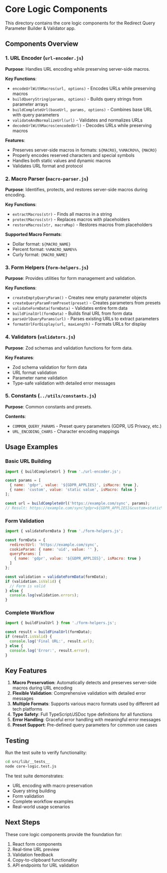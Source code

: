 # Core Logic Components

This directory contains the core logic components for the Redirect Query Parameter Builder & Validator app.

## Components Overview

### 1. URL Encoder (`url-encoder.js`)
**Purpose**: Handles URL encoding while preserving server-side macros.

**Key Functions**:
- `encodeUrlWithMacros(url, options)` - Encodes URLs while preserving macros
- `buildQueryString(params, options)` - Builds query strings from parameter arrays
- `buildCompleteUrl(baseUrl, params, options)` - Combines base URL with query parameters
- `validateAndNormalizeUrl(url)` - Validates and normalizes URLs
- `decodeUrlWithMacros(encodedUrl)` - Decodes URLs while preserving macros

**Features**:
- Preserves server-side macros in formats: `${MACRO}`, `%%MACRO%%`, `{MACRO}`
- Properly encodes reserved characters and special symbols
- Handles both static values and dynamic macros
- Validates URL format and protocol

### 2. Macro Parser (`macro-parser.js`)
**Purpose**: Identifies, protects, and restores server-side macros during encoding.

**Key Functions**:
- `extractMacros(str)` - Finds all macros in a string
- `protectMacros(str)` - Replaces macros with placeholders
- `restoreMacros(str, macroMap)` - Restores macros from placeholders

**Supported Macro Formats**:
- Dollar format: `${MACRO_NAME}`
- Percent format: `%%MACRO_NAME%%`
- Curly format: `{MACRO_NAME}`

### 3. Form Helpers (`form-helpers.js`)
**Purpose**: Provides utilities for form management and validation.

**Key Functions**:
- `createEmptyQueryParam()` - Creates new empty parameter objects
- `createQueryParamFromPreset(preset)` - Creates parameters from presets
- `validateFormData(formData)` - Validates entire form data
- `buildFinalUrl(formData)` - Builds final URL from form data
- `parseUrlQueryParams(url)` - Parses existing URLs to extract parameters
- `formatUrlForDisplay(url, maxLength)` - Formats URLs for display

### 4. Validators (`validators.js`)
**Purpose**: Zod schemas and validation functions for form data.

**Key Features**:
- Zod schema validation for form data
- URL format validation
- Parameter name validation
- Type-safe validation with detailed error messages

### 5. Constants (`../utils/constants.js`)
**Purpose**: Common constants and presets.

**Contents**:
- `COMMON_QUERY_PARAMS` - Preset query parameters (GDPR, US Privacy, etc.)
- `URL_ENCODING_CHARS` - Character encoding mappings

## Usage Examples

### Basic URL Building
```javascript
import { buildCompleteUrl } from './url-encoder.js';

const params = [
  { name: 'gdpr', value: '${GDPR_APPLIES}', isMacro: true },
  { name: 'custom', value: 'static value', isMacro: false }
];

const url = buildCompleteUrl('https://example.com/sync', params);
// Result: https://example.com/sync?gdpr=${GDPR_APPLIES}&custom=static%20value
```

### Form Validation
```javascript
import { validateFormData } from './form-helpers.js';

const formData = {
  redirectUrl: 'https://example.com/sync',
  cookieParam: { name: 'uid', value: '' },
  queryParams: [
    { name: 'gdpr', value: '${GDPR_APPLIES}', isMacro: true }
  ]
};

const validation = validateFormData(formData);
if (validation.isValid) {
  // Form is valid
} else {
  console.log(validation.errors);
}
```

### Complete Workflow
```javascript
import { buildFinalUrl } from './form-helpers.js';

const result = buildFinalUrl(formData);
if (result.isValid) {
  console.log('Final URL:', result.url);
} else {
  console.log('Error:', result.error);
}
```

## Key Features

1. **Macro Preservation**: Automatically detects and preserves server-side macros during URL encoding
2. **Flexible Validation**: Comprehensive validation with detailed error messages
3. **Multiple Formats**: Supports various macro formats used by different ad tech platforms
4. **Type Safety**: Full TypeScript/JSDoc type definitions for all functions
5. **Error Handling**: Graceful error handling with meaningful error messages
6. **Preset Support**: Pre-defined query parameters for common use cases

## Testing

Run the test suite to verify functionality:
```bash
cd src/lib/__tests__
node core-logic.test.js
```

The test suite demonstrates:
- URL encoding with macro preservation
- Query string building
- Form validation
- Complete workflow examples
- Real-world usage scenarios

## Next Steps

These core logic components provide the foundation for:
1. React form components
2. Real-time URL preview
3. Validation feedback
4. Copy-to-clipboard functionality
5. API endpoints for URL validation 